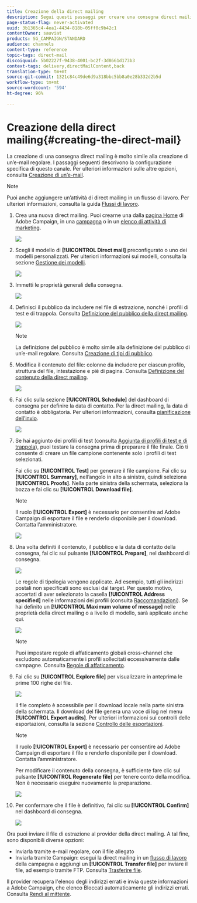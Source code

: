 ```yaml
---
title: Creazione della direct mailing
description: Segui questi passaggi per creare una consegna direct mailing in Adobe Campaign.
page-status-flag: never-activated
uuid: 3b1365c4-4ea1-4434-818b-05ff0c9b42c1
contentOwner: sauviat
products: SG_CAMPAIGN/STANDARD
audience: channels
content-type: reference
topic-tags: direct-mail
discoiquuid: 5b02227f-9438-4001-bc2f-3d8661d173b3
context-tags: delivery,directMailContent,back
translation-type: tm+mt
source-git-commit: 1321c84c49de6d9a318bbc5bb8a0e28b332d2b5d
workflow-type: tm+mt
source-wordcount: '594'
ht-degree: 96%

---
```



# Creazione della direct mailing{#creating-the-direct-mail}

La creazione di una consegna direct mailing è molto simile alla creazione di un’e-mail regolare. I passaggi seguenti descrivono la configurazione specifica di questo canale. Per ulteriori informazioni sulle altre opzioni, consulta [Creazione di un’e-mail](../../channels/using/creating-an-email.md).

>[!NOTE]
>
>Puoi anche aggiungere un’attività di direct mailing in un flusso di lavoro. Per ulteriori informazioni, consulta la guida [Flussi di lavoro](../../automating/using/direct-mail-delivery.md).

1. Crea una nuova direct mailing. Puoi crearne una dalla [pagina Home](../../start/using/interface-description.md#home-page) di Adobe Campaign, in una [campagna](../../start/using/marketing-activities.md#creating-a-marketing-activity) o in un [elenco di attività di marketing](../../start/using/programs-and-campaigns.md#creating-a-campaign).

   ![](assets/direct_mail_1.png)

1. Scegli il modello di **[!UICONTROL Direct mail]** preconfigurato o uno dei modelli personalizzati. Per ulteriori informazioni sui modelli, consulta la sezione [Gestione dei modelli](../../start/using/marketing-activity-templates.md).

   ![](assets/direct_mail_2.png)

1. Immetti le proprietà generali della consegna.

   ![](assets/direct_mail_3.png)

1. Definisci il pubblico da includere nel file di estrazione, nonché i profili di test e di trappola. Consulta [Definizione del pubblico della direct mailing](../../channels/using/defining-the-direct-mail-audience.md).

   ![](assets/direct_mail_4.png)

   >[!NOTE]
   >
   >La definizione del pubblico è molto simile alla definizione del pubblico di un’e-mail regolare. Consulta [Creazione di tipi di pubblico](../../audiences/using/creating-audiences.md).

1. Modifica il contenuto del file: colonne da includere per ciascun profilo, struttura del file, intestazione e piè di pagina. Consulta [Definizione del contenuto della direct mailing](../../channels/using/defining-the-direct-mail-content.md).

   ![](assets/direct_mail_5.png)

1. Fai clic sulla sezione **[!UICONTROL Schedule]** del dashboard di consegna per definire la data di contatto. Per la direct mailing, la data di contatto è obbligatoria. Per ulteriori informazioni, consulta [pianificazione dell’invio](../../sending/using/about-scheduling-messages.md).

   ![](assets/direct_mail_8.png)

1. Se hai aggiunto dei profili di test (consulta [Aggiunta di profili di test e di trappola](../../channels/using/defining-the-direct-mail-audience.md#adding-test-and-trap-profiles)), puoi testare la consegna prima di preparare il file finale. Ciò ti consente di creare un file campione contenente solo i profili di test selezionati.

   Fai clic su **[!UICONTROL Test]** per generare il file campione. Fai clic su **[!UICONTROL Summary]**, nell’angolo in alto a sinistra, quindi seleziona **[!UICONTROL Proofs]**. Nella parte sinistra della schermata, seleziona la bozza e fai clic su **[!UICONTROL Download file]**.

   >[!NOTE]
   >
   >Il ruolo **[!UICONTROL Export]** è necessario per consentire ad Adobe Campaign di esportare il file e renderlo disponibile per il download. Contatta l’amministratore.

   ![](assets/direct_mail_19.png)

1. Una volta definiti il contenuto, il pubblico e la data di contatto della consegna, fai clic sul pulsante **[!UICONTROL Prepare]**, nel dashboard di consegna.

   ![](assets/direct_mail_16.png)

   Le regole di tipologia vengono applicate. Ad esempio, tutti gli indirizzi postali non specificati sono esclusi dal target. Per questo motivo, accertati di aver selezionato la casella **[!UICONTROL Address specified]** nelle informazioni dei profili (consulta [Raccomandazioni](../../channels/using/about-direct-mail.md#recommendations)). Se hai definito un **[!UICONTROL Maximum volume of message]** nelle proprietà della direct mailing o a livello di modello, sarà applicato anche qui.

   ![](assets/direct_mail_25.png)

   >[!NOTE]
   >
   >Puoi impostare regole di affaticamento globali cross-channel che escludono automaticamente i profili sollecitati eccessivamente dalle campagne. Consulta [Regole di affaticamento](../../sending/using/fatigue-rules.md).

1. Fai clic su **[!UICONTROL Explore file]** per visualizzare in anteprima le prime 100 righe del file.

   ![](assets/direct_mail_18.png)

   Il file completo è accessibile per il download locale nella parte sinistra della schermata. Il download del file genera una voce di log nel menu **[!UICONTROL Export audits]**. Per ulteriori informazioni sui controlli delle esportazioni, consulta la sezione [Controllo delle esportazioni](../../administration/using/auditing-export-logs.md).

   >[!NOTE]
   >
   >Il ruolo **[!UICONTROL Export]** è necessario per consentire ad Adobe Campaign di esportare il file e renderlo disponibile per il download. Contatta l’amministratore.

   Per modificare il contenuto della consegna, è sufficiente fare clic sul pulsante **[!UICONTROL Regenerate file]** per tenere conto della modifica. Non è necessario eseguire nuovamente la preparazione.

   ![](assets/direct_mail_21.png)

1. Per confermare che il file è definitivo, fai clic su **[!UICONTROL Confirm]** nel dashboard di consegna.

   ![](assets/direct_mail_20.png)

Ora puoi inviare il file di estrazione al provider della direct mailing. A tal fine, sono disponibili diverse opzioni:

* Inviarla tramite e-mail regolare, con il file allegato
* Inviarla tramite Campaign: esegui la direct mailing in un [flusso di lavoro](../../automating/using/direct-mail-delivery.md) della campagna e aggiungi un **[!UICONTROL Transfer file]** per inviare il file, ad esempio tramite FTP. Consulta [Trasferire file](../../automating/using/transfer-file.md).

Il provider recupera l&#39;elenco degli indirizzi errati e invia queste informazioni a  Adobe Campaign, che elenco Bloccati automaticamente gli indirizzi errati. Consulta [Rendi al mittente](../../channels/using/return-to-sender.md).
